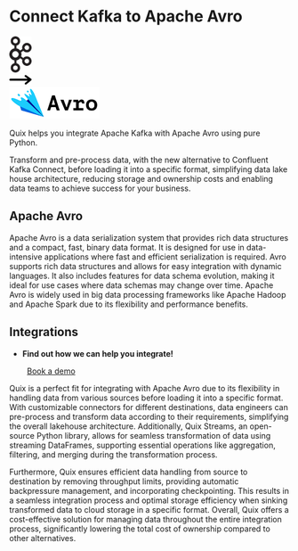 # Connect Kafka to Apache Avro

<div class="connect-images cards blog-grid-card" markdown>
<div>
<img src="../images/kafka_logo.png" width="40px" />
</div>
<div>
<img src="../images/arrow.svg" width="40px" />
</div>
<div>
<img src="./images/apache-avro_1.jpg" />
</div>
</div>

Quix helps you integrate Apache Kafka with Apache Avro using pure Python.

Transform and pre-process data, with the new alternative to Confluent Kafka Connect, before loading it into a specific format, simplifying data lake house architecture, reducing storage and ownership costs and enabling data teams to achieve success for your business.

## Apache Avro

Apache Avro is a data serialization system that provides rich data structures and a compact, fast, binary data format. It is designed for use in data-intensive applications where fast and efficient serialization is required. Avro supports rich data structures and allows for easy integration with dynamic languages. It also includes features for data schema evolution, making it ideal for use cases where data schemas may change over time. Apache Avro is widely used in big data processing frameworks like Apache Hadoop and Apache Spark due to its flexibility and performance benefits.

## Integrations

<div class="grid cards" markdown>

- __Find out how we can help you integrate!__

    <a class="md-button md-button--primary" href="https://share.hsforms.com/1iW0TmZzKQMChk0lxd_tGiw4yjw2?__hstc=175542013.2303933fbd746c0ac86d9ccbe9bc9100.1728383268831.1729603416735.1729620918855.31&__hssc=175542013.1.1729620918855&__hsfp=2132701734" target="_blank" style="margin:.5rem;">Book a demo</a>

</div>


Quix is a perfect fit for integrating with Apache Avro due to its flexibility in handling data from various sources before loading it into a specific format. With customizable connectors for different destinations, data engineers can pre-process and transform data according to their requirements, simplifying the overall lakehouse architecture. Additionally, Quix Streams, an open-source Python library, allows for seamless transformation of data using streaming DataFrames, supporting essential operations like aggregation, filtering, and merging during the transformation process.

Furthermore, Quix ensures efficient data handling from source to destination by removing throughput limits, providing automatic backpressure management, and incorporating checkpointing. This results in a seamless integration process and optimal storage efficiency when sinking transformed data to cloud storage in a specific format. Overall, Quix offers a cost-effective solution for managing data throughout the entire integration process, significantly lowering the total cost of ownership compared to other alternatives.

